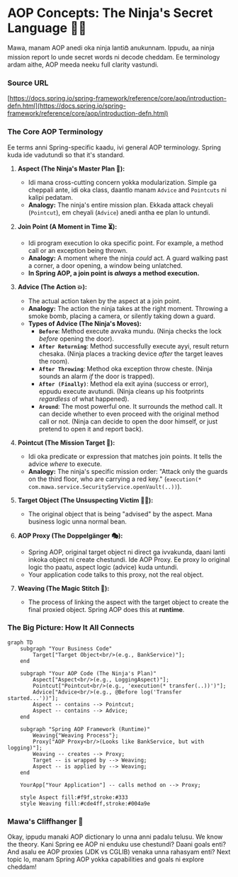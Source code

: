 # AOP Concepts: The Ninja's Secret Language 🥷📜

Mawa, manam AOP anedi oka ninja lantiది anukunnam. Ippudu, aa ninja mission report lo unde secret words ni decode cheddam. Ee terminology ardam aithe, AOP meeda neeku full clarity vastundi.

### Source URL
[https://docs.spring.io/spring-framework/reference/core/aop/introduction-defn.html](https://docs.spring.io/spring-framework/reference/core/aop/introduction-defn.html)

### The Core AOP Terminology

Ee terms anni Spring-specific kaadu, ivi general AOP terminology. Spring kuda ide vadutundi so that it's standard.

1.  **Aspect (The Ninja's Master Plan 📜):**
    *   Idi mana cross-cutting concern yokka modularization. Simple ga cheppali ante, idi oka class, daantlo manam `Advice` and `Pointcuts` ni kalipi pedatam.
    *   **Analogy:** The ninja's entire mission plan. Ekkada attack cheyali (`Pointcut`), em cheyali (`Advice`) anedi antha ee plan lo untundi.

2.  **Join Point (A Moment in Time ⏳):**
    *   Idi program execution lo oka specific point. For example, a method call or an exception being thrown.
    *   **Analogy:** A moment where the ninja *could* act. A guard walking past a corner, a door opening, a window being unlatched.
    *   **In Spring AOP, a join point is *always* a method execution.**

3.  **Advice (The Action 💥):**
    *   The actual action taken by the aspect at a join point.
    *   **Analogy:** The action the ninja takes at the right moment. Throwing a smoke bomb, placing a camera, or silently taking down a guard.
    *   **Types of Advice (The Ninja's Moves):**
        *   **`Before`**: Method execute avvaka mundu. (Ninja checks the lock *before* opening the door).
        *   **`After Returning`**: Method successfully execute ayyi, result return chesaka. (Ninja places a tracking device *after* the target leaves the room).
        *   **`After Throwing`**: Method oka exception throw cheste. (Ninja sounds an alarm *if* the door is trapped).
        *   **`After (Finally)`**: Method ela exit ayina (success or error), eppudu execute avutundi. (Ninja cleans up his footprints *regardless* of what happened).
        *   **`Around`**: The most powerful one. It surrounds the method call. It can decide whether to even proceed with the original method call or not. (Ninja can decide to open the door himself, or just pretend to open it and report back).

4.  **Pointcut (The Mission Target 🎯):**
    *   Idi oka predicate or expression that matches join points. It tells the advice *where* to execute.
    *   **Analogy:** The ninja's specific mission order: "Attack only the guards on the third floor, who are carrying a red key." (`execution(* com.mawa.service.SecurityService.openVault(..))`).

5.  **Target Object (The Unsuspecting Victim 👨‍💼):**
    *   The original object that is being "advised" by the aspect. Mana business logic unna normal bean.

6.  **AOP Proxy (The Doppelgänger 🎭):**
    *   Spring AOP, original target object ni direct ga ivvakunda, daani lanti inkoka object ni create chestundi. Ide AOP Proxy. Ee proxy lo original logic tho paatu, aspect logic (advice) kuda untundi.
    *   Your application code talks to this proxy, not the real object.

7.  **Weaving (The Magic Stitch 🧵):**
    *   The process of linking the aspect with the target object to create the final proxied object. Spring AOP does this at **runtime**.

### The Big Picture: How It All Connects

```mermaid
graph TD
    subgraph "Your Business Code"
        Target["Target Object<br/>(e.g., BankService)"];
    end

    subgraph "Your AOP Code (The Ninja's Plan)"
        Aspect["Aspect<br/>(e.g., LoggingAspect)"];
        Pointcut["Pointcut<br/>(e.g., 'execution(* transfer(..))')"];
        Advice["Advice<br/>(e.g., @Before log('Transfer started...'))"];
        Aspect -- contains --> Pointcut;
        Aspect -- contains --> Advice;
    end

    subgraph "Spring AOP Framework (Runtime)"
        Weaving{"Weaving Process"};
        Proxy["AOP Proxy<br/>(Looks like BankService, but with logging)"];
        Weaving -- creates --> Proxy;
        Target -- is wrapped by --> Weaving;
        Aspect -- is applied by --> Weaving;
    end

    YourApp["Your Application"] -- calls method on --> Proxy;

    style Aspect fill:#f9f,stroke:#333
    style Weaving fill:#cde4ff,stroke:#004a9e
```

### Mawa's Cliffhanger 🧗
Okay, ippudu manaki AOP dictionary lo unna anni padalu telusu. We know the theory. Kani Spring ee AOP ni enduku use chestundi? Daani goals enti? And asalu ee AOP proxies (JDK vs CGLIB) venaka unna rahasyam enti? Next topic lo, manam Spring AOP yokka capabilities and goals ni explore cheddam!
